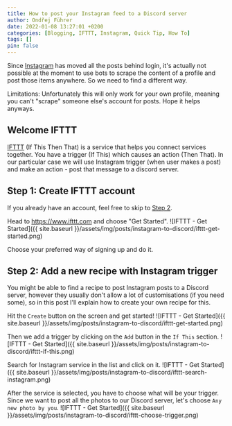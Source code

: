 ```yaml
---
title: How to post your Instagram feed to a Discord server
author: Ondřej Führer
date: 2022-01-08 13:27:01 +0200
categories: [Blogging, IFTTT, Instagram, Quick Tip, How To]
tags: []
pin: false
---
```


Since [Instagram](https://www.instagram.com) has moved all the posts behind login, it's actually not possible at the moment to use bots to scrape the content of a profile and post those items anywhere. So we need to find a different way.

Limitations: Unfortunately this will only work for your own profile, meaning you can't "scrape" someone else's account for posts. Hope it helps anyways.

## Welcome IFTTT
[IFTTT](https://www.ifttt.com) (If This Then That) is a service that helps you connect services together. You have a trigger (If This) which causes an action (Then That). In our particular case we will use Instagram trigger (when user makes a post) and make an action - post that message to a discord server.

## Step 1: Create IFTTT account
If you already have an account, feel free to skip to [Step 2](#step-2-add-a-new-recipe-with-instagram-trigger).

Head to https://www.ifttt.com and choose "Get Started".
![IFTTT - Get Started]({{ site.baseurl }}/assets/img/posts/instagram-to-discord/ifttt-get-started.png)

Choose your preferred way of signing up and do it.

## Step 2: Add a new recipe with Instagram trigger
You might be able to find a recipe to post Instagram posts to a Discord server, however they usually don't allow a lot of customisations (if you need some), so in this post I'll explain how to create your own recipe for this.

Hit the `Create` button on the screen and get started!
![IFTTT - Get Started]({{ site.baseurl }}/assets/img/posts/instagram-to-discord/ifttt-get-started.png)

Then we add a trigger by clicking on the `Add` button in the `If This` section.
![IFTTT - Get Started]({{ site.baseurl }}/assets/img/posts/instagram-to-discord/ifttt-if-this.png)

Search for Instagram service in the list and click on it.
![IFTTT - Get Started]({{ site.baseurl }}/assets/img/posts/instagram-to-discord/ifttt-search-instagram.png)

After the service is selected, you have to choose what will be your trigger. Since we want to post all the photos to our Discord server, let's choose `Any new photo by you`.
![IFTTT - Get Started]({{ site.baseurl }}/assets/img/posts/instagram-to-discord/ifttt-choose-trigger.png)


